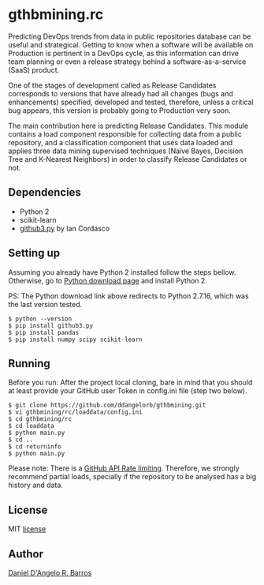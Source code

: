 # gthbmining.rc
Predicting DevOps trends from data in public repositories database can be useful and strategical. Getting to know when a software will be available on Production is pertinent in a DevOps cycle, as this information can drive team planning or even a release strategy behind a software-as-a-service (SaaS) product.

One of the stages of development called as Release Candidates corresponds to versions that have already had all changes (bugs and enhancements) specified, developed and tested, therefore, unless a critical bug appears, this version is probably going to Production very soon. 

The main contribution here is predicting Release Candidates. This module contains a load component responsible for collecting data from a public repository, and a classification component that uses data loaded and applies three data mining supervised techniques (Naïve Bayes, Decision Tree and K-Nearest Neighbors) in order to classify Release Candidates or not.

Dependencies
------------
* Python 2
* scikit-learn
* [github3.py](https://github.com/github3py/github3py) by Ian Cordasco

Setting up
------------
Assuming you already have Python 2 installed follow the steps bellow. Otherwise, go to [Python download page](https://www.python.org/downloads/release/python-2716/) and install Python 2.

PS: The Python download link above redirects to Python 2.7.16, which was the last version tested.

	$ python --version
    $ pip install github3.py
    $ pip install pandas
    $ pip install numpy scipy scikit-learn

Running
------------
Before you run: After the project local cloning, bare in mind that you should at least provide your GitHub user Token in config.ini file (step two below).

	$ git clone https://github.com/ddangelorb/gthbmining.git
	$ vi gthbmining/rc/loaddata/config.ini
	$ cd gthbmining/rc
	$ cd loaddata
	$ python main.py
    $ cd ..
    $ cd returninfo
    $ python main.py

Please note: There is a [GitHub API Rate limiting](https://developer.github.com/v3/#rate-limiting). Therefore, we strongly recommend partial loads, specially if the repository to be analysed has a big history and data.


License
------------
MIT [license](https://github.com/ddangelorb/gthbmining/blob/master/LICENSE)

Author
------

[Daniel D'Angelo R. Barros](https://github.com/ddangelorb)
